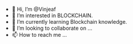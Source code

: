 - 👋 Hi, I’m @Vinjeaf
- 👀 I’m interested in BLOCKCHAIN.
- 🌱 I’m currently learning Blockchain knowledge.
- 💞️ I’m looking to collaborate on ...
- 📫 How to reach me ...

<!---
Vinjeaf/Vinjeaf is a ✨ special ✨ repository because its `README.md` (this file) appears on your GitHub profile.
You can click the Preview link to take a look at your changes.
--->
